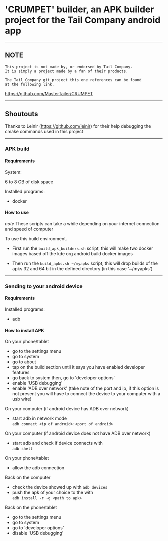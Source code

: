 # 'CRUMPET' builder, an APK builder project for the Tail Company android app

---

## **NOTE**  

``` text
This project is not made by, or endorsed by Tail Company.
It is simply a project made by a fan of their products.

The Tail Company git project this one references can be found
at the following link.
```

 <https://github.com/MasterTailer/CRUMPET>

---

## Shoutouts

Thanks to Leinir (<https://github.com/leinir>) for their help debugging the cmake commands used in this project

---

### APK build

#### Requirements

System:

6 to 8 GB of disk space

Installed programs:

- docker

#### How to use

_note_ These scripts can take a while depending on your internet connection and speed of computer

To use this build environment.  

- First run the ```build_apk_builders.sh``` script, this will make two docker images based off the kde org android build docker images  

- Then run the ```build_apks.sh ~/myapks``` script, this will drop builds of the apks 32 and 64 bit in the defined directory (in this case '~/myapks')

---

### Sending to your android device

#### Requirements

Installed programs:

- adb

#### How to install APK

On your phone/tablet  

- go to the settings menu
- go to system
- go to about
- tap on the build section until it says you have enabled developer features
- go back to system then, go to 'developer options'
- enable 'USB debugging'
- enable 'ADB over network' (take note of the port and ip, if this option is not present you will have to connect the device to your computer with a usb wire)

On your computer (if android device has ADB over network)

- start adb in network mode  
  ``` adb connect <ip of android>:<port of android> ```

On your computer (if android device does not have ADB over network)

- start adb and check if device connects with  
  ``` adb shell ```

On your phone/tablet

- allow the adb connection

Back on the computer

- check the device showed up with
  ```adb devices```
- push the apk of your choice to the  with  
  ```adb install -r -g <path to apk>```

Back on the phone/tablet

- go to the settings menu
- go to system
- go to 'developer options'
- disable 'USB debugging'
